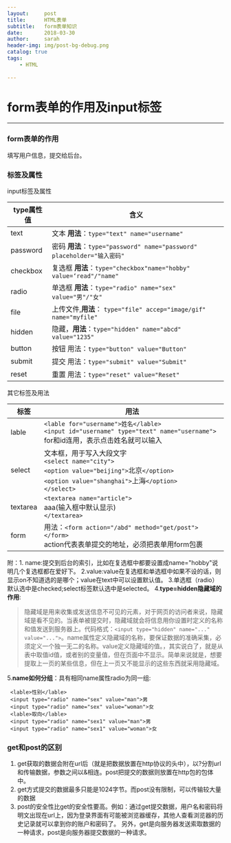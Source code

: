 ```yaml
---
layout:     post
title:      HTML表单
subtitle:   form表单知识
date:       2018-03-30
author:     sarah
header-img: img/post-bg-debug.png
catalog: true
tags:
    - HTML
    
---
```



# form表单的作用及input标签
***
### form表单的作用
填写用户信息，提交给后台。

### 标签及属性
input标签及属性

| type属性值 | 含义 |
| --- | --- |
|text|文本 **用法**：```type="text" name="username"```|
|password|密码 **用法**：```type="password" name="password" ```<br>```placeholder="输入密码"```|
|checkbox|复选框 **用法**：```type="checkbox"name="hobby" value=‘read"/"name"```|
|radio|单选框  **用法**：```type="radio" name="sex" value="男"/"女"```|
|file|上传文件,**用法**： ```type="file" accep="image/gif" name="myfile"```|
|hidden|隐藏，**用法**：```type="hidden" name="abcd" value="1235"```|
|button|按钮  用法：```type="button" value="Button"```|
|submit|提交 用法：```type="submit" value="Submit"```|
|reset|重置 用法：```type="reset" value="Reset"```|
其它标签及用法

|标签|用法|
|---|---|
|lable|```<lable for="username">姓名</lable>```<br>```<input id="username" type="text" name="username">```<br> for和id连用，表示点击姓名就可以输入|
|select|文本框，用于写入大段文字<br>`<select name="city">`<br>`<option value="beijing">`北京`</option>`<br>`<option value="shanghai">`上海`</option>`<br>`</select>`|
|textarea|`<textarea name="article">`<br>aaa(输入框中默认显示)<br>`</textarea>`|
|form|用法：```<form action="/abd" method="get/post"></form>```<br>action代表表单提交的地址，必须把表单用form包裹|

附：1. name:提交到后台的索引，比如在复选框中都要设置成name="hobby"说明几个复选框都在爱好下。
2.value:value在复选框和单选框中如果不设的话，则显示on不知道选的是哪个；value在text中可以设置默认值。
3.单选框（radio）默认选中是checked;select标签默认选中是selected。
4.**type=hidden隐藏域的作用**:
>隐藏域是用来收集或发送信息不可见的元素，对于网页的访问者来说，隐藏域是看不见的。当表单被提交时，隐藏域就会将信息用你设置时定义的名称和值发送到服务器上。代码格式：```<input type="hidden" name="..." value="...">```。name属性定义隐藏域的名称，要保证数据的准确采集，必须定义一个独一无二的名称。value定义隐藏域的值。，其实说白了，就是从表中取值id值，或者别的变量值，但在页面中不显示。简单来说就是，想要提取上一页的某些信息，但在上一页又不能显示的这些东西就采用隐藏域。

5.**name如何分组**：具有相同name属性radio为同一组: 

```
 <lable>性别</lable>
 <input type="radio" name="sex" value="man">男
 <input type="radio" name="sex" value="woman">女
 <lable>取向</lable>
 <input type="radio" name="sex1" value="man">男
 <input type="radio" name="sex1" value="woman">女
 ```
### get和post的区别
1. get获取的数据会附在url后（就是把数据放置在http协议的头中），以?分割url和传输数据，参数之间以&相连。post把提交的数据则放置在http包的包体中。
2. get方式提交的数据最多只能是1024字节。而post没有限制，可以传输较大量的数据
3. post的安全性比get的安全性要高。例如：通过get提交数据，用户名和密码将明文出现在url上，因为登录界面有可能被浏览器缓存，其他人查看浏览器的历史记录就可以拿到你的账户和密码了。
另外，get是向服务器发送索取数据的一种请求，post是向服务器提交数据的一种请求。

